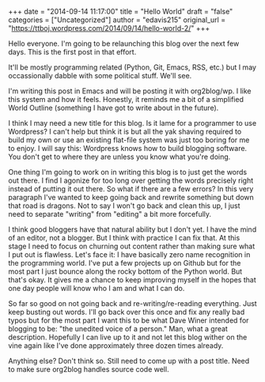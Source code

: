 +++
date = "2014-09-14 11:17:00"
title = "Hello World"
draft = "false"
categories = ["Uncategorized"]
author = "edavis215"
original_url = "https://ttboj.wordpress.com/2014/09/14/hello-world-2/"
+++


<p> Hello everyone. I'm going to be relaunching this blog over the next few days. This is the first post in that effort. </p>

<p> It'll be mostly programming related (Python, Git, Emacs, RSS, etc.) but I may occassionally dabble with some political stuff. We'll see. </p>

<p> I'm writing this post in Emacs and will be posting it with org2blog/wp. I like this system and how it feels. Honestly, it reminds me a bit of a simplified World Outline (something I have got to write about in the future). </p>

<p> I think I may need a new title for this blog. Is it lame for a programmer to use Wordpress? I can't help but think it is but all the yak shaving required to build my own or use an existing flat-file system was just too boring for me to enjoy. I will say this: Wordpress knows how to build blogging software. You don't get to where they are unless you know what you're doing. </p>

<p> One thing I'm going to work on in writing this blog is to just get the words out there. I find I agonize for too long over getting the words precisely right instead of putting it out there. So what if there are a few errors? In this very paragraph I've wanted to keep going back and rewrite something but down that road is dragons. Not to say I won't go back and clean this up, I just need to separate "writing" from "editing" a bit more forcefully. </p>

<p> I think good bloggers have that natural ability but I don't yet. I have the mind of an editor, not a blogger. But I think with practice I can fix that. At this stage I need to focus on churning out content rather than making sure what I put out is flawless. Let's face it: I have basically zero name recognition in the programming world. I've put a few projects up on Github but for the most part I just bounce along the rocky bottom of the Python world. But that's okay. It gives me a chance to keep improving myself in the hopes that one day people will know who I am and what I can do. </p>

<p> So far so good on not going back and re-writing/re-reading everything. Just keep busting out words. I'll go back over this once and fix any really bad typos but for the most part I want this to be what Dave Winer intended for blogging to be: "the unedited voice of a person." Man, what a great description. Hopefully I can live up to it and not let this blog wither on the vine again like I've done approximately three dozen times already. </p>

<p> Anything else? Don't think so. Still need to come up with a post title. Need to make sure org2blog handles source code well. </p>


